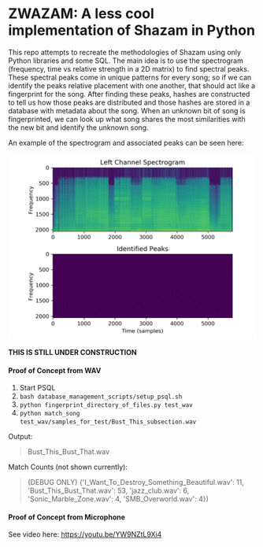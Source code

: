 # ZWAZAM: A less cool implementation of Shazam in Python

This repo attempts to recreate the methodologies of Shazam using only Python
libraries and some SQL. The main idea is to use the spectrogram (frequency, time vs relative strength in a 2D matrix)
to find spectral peaks. These spectral peaks come in unique patterns for every
song; so if we can identify the peaks relative placement with one another,
that should act like a fingerprint for the song. After finding these peaks,
hashes are constructed to tell us how those peaks are distributed and those
hashes are stored in a database with metadata about the song. When an unknown bit
of song is fingerprinted, we can look up what song shares the most
similarities with the new bit and identify the unknown song.

An example of the spectrogram and associated peaks can be seen here:

![Spectrogram and Peaks](images/spectrogram_peaks_demo.png)

**THIS IS STILL UNDER CONSTRUCTION**

#### Proof of Concept from WAV

1. Start PSQL
2. `bash database_management_scripts/setup_psql.sh`
3. `python fingerprint_directory_of_files.py test_wav`
4. `python match_song test_wav/samples_for_test/Bust_This_subsection.wav`

Output:
> Bust_This_Bust_That.wav

Match Counts (not shown currently):
>(DEBUG ONLY) {'I_Want_To_Destroy_Something_Beautiful.wav': 11, 
'Bust_This_Bust_That.wav': 53, 'jazz_club.wav': 6, 
'Sonic_Marble_Zone.wav': 4, 'SMB_Overworld.wav': 4})

#### Proof of Concept from Microphone

See video here: https://youtu.be/YW9NZtL9Xi4

